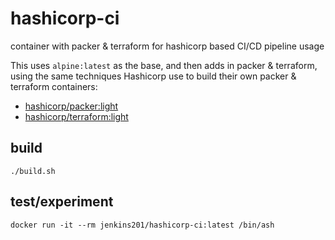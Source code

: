 # hashicorp-ci

container with packer & terraform for hashicorp based CI/CD pipeline usage

This uses `alpine:latest` as the base, and then adds in packer & terraform,
using the same techniques Hashicorp use to build their own packer & terraform
containers:

* [hashicorp/packer:light](https://github.com/hashicorp/docker-hub-images/blob/master/packer/Dockerfile-light)
* [hashicorp/terraform:light](https://github.com/hashicorp/terraform/blob/master/scripts/docker-release/Dockerfile-release)


## build

    ./build.sh

## test/experiment


    docker run -it --rm jenkins201/hashicorp-ci:latest /bin/ash
